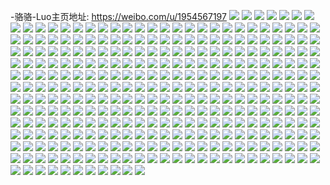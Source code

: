 -骆骆-Luo主页地址: https://weibo.com/u/1954567197 
![](https://wx4.sinaimg.cn/mw2000/7480541dgy1h9f6ape5lnj21o01o0qqt.jpg) 
![](https://wx4.sinaimg.cn/mw2000/7480541dgy1h9f6asksayj21gt1gtb29.jpg) 
![](https://wx4.sinaimg.cn/mw2000/7480541dgy1h9f6aw6nmjj21o01o0e82.jpg) 
![](https://wx4.sinaimg.cn/mw2000/7480541dgy1h9f6ayfk7aj2136136nge.jpg) 
![](https://wx4.sinaimg.cn/mw2000/7480541dgy1h9f6b13u0fj21o01o0e0g.jpg) 
![](https://wx4.sinaimg.cn/mw2000/7480541dgy1h9f6b2wozlj216g16gkcn.jpg) 
![](https://wx4.sinaimg.cn/mw2000/7480541dgy1h9f6b6g3txj21o01o0u03.jpg) 
![](https://wx4.sinaimg.cn/mw2000/7480541dgy1h9f6bgphaqj21o01o0qv5.jpg) 
![](https://wx4.sinaimg.cn/mw2000/7480541dgy1h9f6ba7a8cj21o0280u0x.jpg) 
![](https://wx4.sinaimg.cn/mw2000/7480541dgy1h9f6l7089jj21hc0u0gwe.jpg) 
![](https://wx4.sinaimg.cn/mw2000/7480541dgy1h9cuemtlakj21o0280npd.jpg) 
![](https://wx4.sinaimg.cn/mw2000/7480541dgy1h9cueq5bbxj21o02804qq.jpg) 
![](https://wx4.sinaimg.cn/mw2000/7480541dly1h999bmzb3jj20u0140gw6.jpg) 
![](https://wx4.sinaimg.cn/mw2000/7480541dly1h999bnfg5kj237k2wbb29.jpg) 
![](https://wx4.sinaimg.cn/mw2000/7480541dly1h999boz3eyj20u0140494.jpg) 
![](https://wx4.sinaimg.cn/mw2000/7480541dly1h999bo12zfj20u0140tii.jpg) 
![](https://wx4.sinaimg.cn/mw2000/7480541dly1h999booq98j20u0140qeq.jpg) 
![](https://wx4.sinaimg.cn/mw2000/7480541dly1h999bp92quj20u0140tex.jpg) 
![](https://wx4.sinaimg.cn/mw2000/7480541dgy1h77asek1tpj21o01ocb2b.jpg) 
![](https://wx4.sinaimg.cn/mw2000/7480541dgy1h77asi0lh6j21o0280e82.jpg) 
![](https://wx4.sinaimg.cn/mw2000/7480541dgy1h77asc57epj21o01o9kjm.jpg) 
![](https://wx4.sinaimg.cn/mw2000/7480541dgy1h77asm429ej21o0280qv6.jpg) 
![](https://wx4.sinaimg.cn/mw2000/7480541dgy1h77aspbpumj22801o0hdu.jpg) 
![](https://wx4.sinaimg.cn/mw2000/7480541dgy1h77ass9ld2j22801o0qv5.jpg) 
![](https://wx4.sinaimg.cn/mw2000/7480541dgy1h77asuo058j22801o0gs1.jpg) 
![](https://wx4.sinaimg.cn/mw2000/7480541dly1h55miswot4j218k1blkjl.jpg) 
![](https://wx4.sinaimg.cn/mw2000/7480541dly1h55miu2ef6j21hn1hnqv5.jpg) 
![](https://wx4.sinaimg.cn/mw2000/7480541dly1h55miv1a34j21hn1hn7wh.jpg) 
![](https://wx4.sinaimg.cn/mw2000/7480541dly1h55mivrkpmj23402c0qv5.jpg) 
![](https://wx4.sinaimg.cn/mw2000/7480541dly1h55mix2ogaj21hn1hnqq5.jpg) 
![](https://wx4.sinaimg.cn/mw2000/7480541dly1h55mixsr1pj22c0340hcs.jpg) 
![](https://wx4.sinaimg.cn/mw2000/7480541dly1h55miyyi4tj21hn1hn7wh.jpg) 
![](https://wx4.sinaimg.cn/mw2000/7480541dly1h55mizjp0gj229g1mbe81.jpg) 
![](https://wx4.sinaimg.cn/mw2000/7480541dly1h55mj1q74tj21hn1hnx6p.jpg) 
![](https://wx4.sinaimg.cn/mw2000/7480541dly1h55mj0lnpej22801o0e81.jpg) 
![](https://wx4.sinaimg.cn/mw2000/7480541dly1h55mj3n5brj22c03401kz.jpg) 
![](https://wx4.sinaimg.cn/mw2000/7480541dly1h55mil217oj21ho1ho4qp.jpg) 
![](https://wx4.sinaimg.cn/mw2000/7480541dly1h55mimlbf5j21ho1ho1kx.jpg) 
![](https://wx4.sinaimg.cn/mw2000/7480541dly1h55mioezuij23341qox6q.jpg) 
![](https://wx4.sinaimg.cn/mw2000/7480541dly1h55miq37uzj237k1tckjm.jpg) 
![](https://wx4.sinaimg.cn/mw2000/7480541dly1h55mj5aqaxj21zk1hnhdt.jpg) 
![](https://wx4.sinaimg.cn/mw2000/7480541dly1h3dvvkhpnbj21zk1hnu0y.jpg) 
![](https://wx4.sinaimg.cn/mw2000/7480541dly1h3dvvm7kqej21qk1h3u0x.jpg) 
![](https://wx4.sinaimg.cn/mw2000/7480541dly1h3dvviyo68j21zk1hn1ky.jpg) 
![](https://wx4.sinaimg.cn/mw2000/7480541dly1h3dvvnh9erj21zk1ho4qp.jpg) 
![](https://wx4.sinaimg.cn/mw2000/7480541dly1h1jjan0cmxj235s2dcqv8.jpg) 
![](https://wx4.sinaimg.cn/mw2000/7480541dly1gns3e0e89hj21zk1hnnpg.jpg) 
![](https://wx4.sinaimg.cn/mw2000/7480541dly1gns3e8fy3uj21zk1hnnpg.jpg) 
![](https://wx4.sinaimg.cn/mw2000/7480541dly1gns3ebk7woj21zk1hne84.jpg) 
![](https://wx4.sinaimg.cn/mw2000/7480541dly1gnjxrd5z1tj23402c01l0.jpg) 
![](https://wx4.sinaimg.cn/mw2000/7480541dly1gnjxrgmifej23402c0hdv.jpg) 
![](https://wx4.sinaimg.cn/mw2000/7480541dly1gnjxrkiyqxj23402c0e83.jpg) 
![](https://wx4.sinaimg.cn/mw2000/7480541dly1gnjxr914w1j23402c0kjn.jpg) 
![](https://wx4.sinaimg.cn/mw2000/7480541dly1gnjxrnzi5gj22c02c01kz.jpg) 
![](https://wx4.sinaimg.cn/mw2000/7480541dly1gnjxrr2n2tj23402c0u0z.jpg) 
![](https://wx4.sinaimg.cn/mw2000/7480541dly1gnjxru2n3zj23402c0hdv.jpg) 
![](https://wx4.sinaimg.cn/mw2000/7480541dly1gnjxrx4h43j23402c0hdv.jpg) 
![](https://wx4.sinaimg.cn/mw2000/7480541dly1gnjxrzgiu0j23402c04qr.jpg) 
![](https://wx4.sinaimg.cn/mw2000/7480541dgy1giw9kz888xj21hc140e81.jpg) 
![](https://wx4.sinaimg.cn/mw2000/7480541dgy1giw9l1scj4j21hc14mkjl.jpg) 
![](https://wx4.sinaimg.cn/mw2000/7480541dgy1giw9l3ptzrj21hc1407wh.jpg) 
![](https://wx4.sinaimg.cn/mw2000/7480541dgy1giw9l69rzjj21hc140kjl.jpg) 
![](https://wx4.sinaimg.cn/mw2000/7480541dgy1giw9l8qdxoj21hc140npd.jpg) 
![](https://wx4.sinaimg.cn/mw2000/7480541dgy1giw9lbym9rj21hc140hdt.jpg) 
![](https://wx4.sinaimg.cn/mw2000/7480541dgy1giw9ldd2ofj21380uxtu3.jpg) 
![](https://wx4.sinaimg.cn/mw2000/7480541dgy1giw9lffzpdj21hc140e81.jpg) 
![](https://wx4.sinaimg.cn/mw2000/7480541dgy1giw9liadrcj21hc140e81.jpg) 
![](https://wx4.sinaimg.cn/mw2000/7480541dgy1giq6pcukenj22dc1s0e83.jpg) 
![](https://wx4.sinaimg.cn/mw2000/7480541dgy1gih9whabmnj20ym19wqv5.jpg) 
![](https://wx4.sinaimg.cn/mw2000/7480541dgy1gih9wi6oh6j20y71dmu0x.jpg) 
![](https://wx4.sinaimg.cn/mw2000/7480541dgy1gih9wj8osuj212u11qhdt.jpg) 
![](https://wx4.sinaimg.cn/mw2000/7480541dgy1gih9wk0zj8j20wo1a7e81.jpg) 
![](https://wx4.sinaimg.cn/mw2000/7480541dgy1gfjjdjr2d8j21ca1hxkjl.jpg) 
![](https://wx4.sinaimg.cn/mw2000/7480541dgy1gfjjdpgbtgj22dc1s0qv7.jpg) 
![](https://wx4.sinaimg.cn/mw2000/7480541dgy1gfjjdv7dxwj21s02dckjn.jpg) 
![](https://wx4.sinaimg.cn/mw2000/7480541dgy1gfjje19hgkj21s02dcu10.jpg) 
![](https://wx4.sinaimg.cn/mw2000/7480541dgy1gfjje5a52wj21s02dchdv.jpg) 
![](https://wx4.sinaimg.cn/mw2000/7480541dgy1gfjjejyktej21s02dckjn.jpg) 
![](https://wx4.sinaimg.cn/mw2000/7480541dgy1gfjjeotucrj21s02dchdv.jpg) 
![](https://wx4.sinaimg.cn/mw2000/7480541dgy1gfjjew3u9vj22dc1s0hdv.jpg) 
![](https://wx4.sinaimg.cn/mw2000/7480541dgy1gfjjf0af2oj21s02dcb2b.jpg) 
![](https://wx4.sinaimg.cn/mw2000/7480541dgy1gfjjcco3waj21401hc1kz.jpg) 
![](https://wx4.sinaimg.cn/mw2000/7480541dgy1gfjjce3w6nj20u00zte81.jpg) 
![](https://wx4.sinaimg.cn/mw2000/7480541dgy1gfjjcf42q2j21401hc1ky.jpg) 
![](https://wx4.sinaimg.cn/mw2000/7480541dgy1gfjjcgj1mij21401hcx6p.jpg) 
![](https://wx4.sinaimg.cn/mw2000/7480541dgy1gfjjchljbvj21401hcx6p.jpg) 
![](https://wx4.sinaimg.cn/mw2000/7480541dgy1gfjjciokw2j21401hcx6p.jpg) 
![](https://wx4.sinaimg.cn/mw2000/7480541dgy1gfjjck47evj21401hc7wj.jpg) 
![](https://wx4.sinaimg.cn/mw2000/7480541dgy1gfjjcl70oej21401hcnpd.jpg) 
![](https://wx4.sinaimg.cn/mw2000/7480541dgy1gfjjcmodsvj21401hc4qr.jpg) 
![](https://wx4.sinaimg.cn/mw2000/7480541dgy1geuhhou8x0j20u01404qp.jpg) 
![](https://wx4.sinaimg.cn/mw2000/7480541dgy1geuhhqrepoj20u01404qp.jpg) 
![](https://wx4.sinaimg.cn/mw2000/7480541dgy1geuhhstuy9j20u01407wh.jpg) 
![](https://wx4.sinaimg.cn/mw2000/7480541dgy1geuhhuqy62j20u01404qp.jpg) 
![](https://wx4.sinaimg.cn/mw2000/7480541dgy1geuhhwp9qvj20u01404qp.jpg) 
![](https://wx4.sinaimg.cn/mw2000/7480541dgy1geuhhy10mej20u01401kx.jpg) 
![](https://wx4.sinaimg.cn/mw2000/7480541dgy1gegojjieqoj21o02801ky.jpg) 
![](https://wx4.sinaimg.cn/mw2000/7480541dgy3gd0odustqtj216o1kw1kx.jpg) 
![](https://wx4.sinaimg.cn/mw2000/7480541dgy3gd0odunoj1j216o1kw1kx.jpg) 
![](https://wx4.sinaimg.cn/mw2000/7480541dgy3gc524hci67j20zk0zkb29.jpg) 
![](https://wx4.sinaimg.cn/mw2000/7480541dgy3gbmle6g3pmj20qo0zkqfe.jpg) 
![](https://wx4.sinaimg.cn/mw2000/7480541dgy1g7oqffdk2hj23402c01kz.jpg) 
![](https://wx4.sinaimg.cn/mw2000/7480541dgy1g7oqfhkoiwj23402c04qq.jpg) 
![](https://wx4.sinaimg.cn/mw2000/7480541dgy1g7oqfiuzpvj21zk1hn4k3.jpg) 
![](https://wx4.sinaimg.cn/mw2000/7480541dgy1g7oqfjqsv4j21zk1i7as9.jpg) 
![](https://wx4.sinaimg.cn/mw2000/7480541dgy1g7oqfclsnzj22c02x0b2a.jpg) 
![](https://wx4.sinaimg.cn/mw2000/7480541dgy1g7oqfl4o88j21zk1hn1kx.jpg) 
![](https://wx4.sinaimg.cn/mw2000/7480541dgy1g6r3mt9x7lj218g18gk6m.jpg) 
![](https://wx4.sinaimg.cn/mw2000/7480541dgy1g6r3murzi6j21zk1hn4qp.jpg) 
![](https://wx4.sinaimg.cn/mw2000/7480541dgy1g6r3mvbm1uj217s17q7eu.jpg) 
![](https://wx4.sinaimg.cn/mw2000/7480541dgy1g6r3mw8wh5j21zk1hnnpd.jpg) 
![](https://wx4.sinaimg.cn/mw2000/7480541dgy1g6r3mx6pfnj21zk1hne81.jpg) 
![](https://wx4.sinaimg.cn/mw2000/7480541dgy1g6r3mykb1vj21ru1fu1kx.jpg) 
![](https://wx4.sinaimg.cn/mw2000/7480541dgy1g6r3mz7pscj21p31hmx2r.jpg) 
![](https://wx4.sinaimg.cn/mw2000/7480541dgy1g6r3mzun02j21hg1qy4p9.jpg) 
![](https://wx4.sinaimg.cn/mw2000/7480541dgy1g6r3msqncpj21p11hm1kx.jpg) 
![](https://wx4.sinaimg.cn/mw2000/7480541dgy1g6jx2jtlnyj21gh1ghnpd.jpg) 
![](https://wx4.sinaimg.cn/mw2000/7480541dgy1g6jx2lrpetj21eu1ese81.jpg) 
![](https://wx4.sinaimg.cn/mw2000/7480541dgy1g6jx2n24d0j21tk170qpi.jpg) 
![](https://wx4.sinaimg.cn/mw2000/7480541dgy1g6jx2ocgzvj21we15u1kx.jpg) 
![](https://wx4.sinaimg.cn/mw2000/7480541dgy1g6j3udxbq8j21zk1hnkjl.jpg) 
![](https://wx4.sinaimg.cn/mw2000/7480541dgy1g6j3umkrstj21hn1i0e81.jpg) 
![](https://wx4.sinaimg.cn/mw2000/7480541dgy1g6j3vk9jvyj21zk1hn4qq.jpg) 
![](https://wx4.sinaimg.cn/mw2000/7480541dgy1g6j3whfs87j21zk1hnkjl.jpg) 
![](https://wx4.sinaimg.cn/mw2000/7480541dgy1g6j41d7a4oj21zk1d3e81.jpg) 
![](https://wx4.sinaimg.cn/mw2000/7480541dgy1g6j3u3re0hj21kt1ctx5y.jpg) 
![](https://wx4.sinaimg.cn/mw2000/7480541dgy1g6j41nu4bnj21zk1hnqv5.jpg) 
![](https://wx4.sinaimg.cn/mw2000/7480541dgy1g6j41vyf0ij21hn1v21ky.jpg) 
![](https://wx4.sinaimg.cn/mw2000/7480541dgy1g6j42005p4j21zk1d14fx.jpg) 
![](https://wx4.sinaimg.cn/mw2000/7480541dgy1g5u707r3nwj21gm1ccx6s.jpg) 
![](https://wx4.sinaimg.cn/mw2000/7480541dgy1g5u70bogbnj21cc1jeb2c.jpg) 
![](https://wx4.sinaimg.cn/mw2000/7480541dgy1g5u70im92gj21ni1cckjq.jpg) 
![](https://wx4.sinaimg.cn/mw2000/7480541dgy1g5u70mlf53j21c31dyqv7.jpg) 
![](https://wx4.sinaimg.cn/mw2000/7480541dgy1g5u70sko97j21cc1ji7wl.jpg) 
![](https://wx4.sinaimg.cn/mw2000/7480541dgy1g5u70x6jmvj21741e87wj.jpg) 
![](https://wx4.sinaimg.cn/mw2000/7480541dgy1g5u711n02tj21cc1gdqv8.jpg) 
![](https://wx4.sinaimg.cn/mw2000/7480541dgy1g5u715sv74j21cc1manpg.jpg) 
![](https://wx4.sinaimg.cn/mw2000/7480541dgy1g5u71burexj21cc1lw7wl.jpg) 
![](https://wx4.sinaimg.cn/mw2000/7480541dgy1g5sos4pcp9j226j26ju0x.jpg) 
![](https://wx4.sinaimg.cn/mw2000/7480541dgy1g5sos5dd02j2265265qv5.jpg) 
![](https://wx4.sinaimg.cn/mw2000/7480541dgy1g5sos40s0vj221q21qnpd.jpg) 
![](https://wx4.sinaimg.cn/mw2000/7480541dgy1g5sos5w3o1j2276276npd.jpg) 
![](https://wx4.sinaimg.cn/mw2000/7480541dgy1g56jm96begj21hc1z4x6p.jpg) 
![](https://wx4.sinaimg.cn/mw2000/7480541dgy1g56jmbsen9j21hc1z4u0x.jpg) 
![](https://wx4.sinaimg.cn/mw2000/7480541dgy1g56jmfpg1ij21hc1z4npd.jpg) 
![](https://wx4.sinaimg.cn/mw2000/7480541dgy1g437b3pyz9j23402c0x6q.jpg) 
![](https://wx4.sinaimg.cn/mw2000/7480541dgy1g437b4ysa7j22c02c04qs.jpg) 
![](https://wx4.sinaimg.cn/mw2000/7480541dgy1g437b5z0t5j21we1wehdu.jpg) 
![](https://wx4.sinaimg.cn/mw2000/7480541dgy1g437b7c4zkj22c02c0hdw.jpg) 
![](https://wx4.sinaimg.cn/mw2000/7480541dgy1g437b8dt7fj22c02l8kjm.jpg) 
![](https://wx4.sinaimg.cn/mw2000/7480541dgy1g437b9niraj22c02tjnpf.jpg) 
![](https://wx4.sinaimg.cn/mw2000/7480541dgy1g437bathmmj22c02i71kz.jpg) 
![](https://wx4.sinaimg.cn/mw2000/7480541dgy1g437b2rf4wj22c02c0hdw.jpg) 
![](https://wx4.sinaimg.cn/mw2000/7480541dgy1g437bbpnxyj22bu2bu4qq.jpg) 
![](https://wx4.sinaimg.cn/mw2000/7480541dgy1g423jerku7j21cc1cc4qp.jpg) 
![](https://wx4.sinaimg.cn/mw2000/7480541dgy1g423jfdrhtj21cc1cc1hp.jpg) 
![](https://wx4.sinaimg.cn/mw2000/7480541dgy1g423jftsekj21cc1ccha6.jpg) 
![](https://wx4.sinaimg.cn/mw2000/7480541dgy1g423jgjv9qj21cc1cc7wh.jpg) 
![](https://wx4.sinaimg.cn/mw2000/7480541dgy1g423jdx8vvj23402c0b2a.jpg) 
![](https://wx4.sinaimg.cn/mw2000/7480541dgy1g423jh8ju9j21cc1cc4qp.jpg) 
![](https://wx4.sinaimg.cn/mw2000/7480541dgy1g423jhvsvnj21cc1cc7wh.jpg) 
![](https://wx4.sinaimg.cn/mw2000/7480541dgy1g423jikpk1j21cc1ccb29.jpg) 
![](https://wx4.sinaimg.cn/mw2000/7480541dgy1g423jkiml0j22c0340qv5.jpg) 
![](https://wx4.sinaimg.cn/mw2000/7480541dgy1g3dx3x8t47j23111lp4qt.jpg) 
![](https://wx4.sinaimg.cn/mw2000/7480541dgy1g3dx3qe1w8j21cc1ccb29.jpg) 
![](https://wx4.sinaimg.cn/mw2000/7480541dly1g3dx2yqhdsj21cc1ofx6p.jpg) 
![](https://wx4.sinaimg.cn/mw2000/7480541dgy1g3dx3qwj68j21cc1ccb29.jpg) 
![](https://wx4.sinaimg.cn/mw2000/7480541dgy1g3dx3rf8c1j21cz1cz1kx.jpg) 
![](https://wx4.sinaimg.cn/mw2000/7480541dgy1g3dx3rvm7oj21cc1cc7wh.jpg) 
![](https://wx4.sinaimg.cn/mw2000/7480541dgy1g3dx3s60d7j21gl113n73.jpg) 
![](https://wx4.sinaimg.cn/mw2000/7480541dgy1g3dx3sut6cj21cc1h9npd.jpg) 
![](https://wx4.sinaimg.cn/mw2000/7480541dgy1g3dx3p32t9j21ld140aoy.jpg) 
![](https://wx4.sinaimg.cn/mw2000/7480541dly1g2jch7fk4lj21cc1sghdw.jpg) 
![](https://wx4.sinaimg.cn/mw2000/7480541dly1g2jch81uigj21cc1guwzo.jpg) 
![](https://wx4.sinaimg.cn/mw2000/7480541dly1g2jch97l5zj21cc1sgx6q.jpg) 
![](https://wx4.sinaimg.cn/mw2000/7480541dly1g2jchawefbj21sg1ccnpg.jpg) 
![](https://wx4.sinaimg.cn/mw2000/7480541dly1g2jchbzotsj22c02c07wi.jpg) 
![](https://wx4.sinaimg.cn/mw2000/7480541dly1g2jchfkvtuj22c02o07wi.jpg) 
![](https://wx4.sinaimg.cn/mw2000/7480541dly1g2jchhbd9dj22c02kx7wi.jpg) 
![](https://wx4.sinaimg.cn/mw2000/7480541dly1g2jch5ugrlj23402c0kjm.jpg) 
![](https://wx4.sinaimg.cn/mw2000/7480541dly1g2jchijo7pj22c02c07wi.jpg) 
![](https://wx4.sinaimg.cn/mw2000/7480541dly1g07ch7vawtj21sg1cdb29.jpg) 
![](https://wx4.sinaimg.cn/mw2000/7480541dly1g07ch9lyz6j21sg1cdb29.jpg) 
![](https://wx4.sinaimg.cn/mw2000/7480541dly1g07chavb5aj21sg1cd7wh.jpg) 
![](https://wx4.sinaimg.cn/mw2000/7480541dly1g07chbecbbj21g417tawy.jpg) 
![](https://wx4.sinaimg.cn/mw2000/7480541dly1g07chc3dppj21sg1cd1kx.jpg) 
![](https://wx4.sinaimg.cn/mw2000/7480541dly1g07chd3dr7j21sg1cdqv5.jpg) 
![](https://wx4.sinaimg.cn/mw2000/7480541dly1g07ch76f76j21cc1ofe81.jpg) 
![](https://wx4.sinaimg.cn/mw2000/7480541dly1g07chdszdpj21sg1cd7wh.jpg) 
![](https://wx4.sinaimg.cn/mw2000/7480541dly1g07chef0alj21cc1ofb29.jpg) 
![](https://wx4.sinaimg.cn/mw2000/7480541dgy1g05428kelvj21sg1cye81.jpg) 
![](https://wx4.sinaimg.cn/mw2000/7480541dgy1g05429afjvj21sg1cdnpd.jpg) 
![](https://wx4.sinaimg.cn/mw2000/7480541dgy1g05429w8acj21ae1ae4qp.jpg) 
![](https://wx4.sinaimg.cn/mw2000/7480541dgy1g0542bgfgcj21wt1wtqv5.jpg) 
![](https://wx4.sinaimg.cn/mw2000/7480541dgy1g0542clvuxj21sg1cdty3.jpg) 
![](https://wx4.sinaimg.cn/mw2000/7480541dgy1g0542eg0tcj22c02c0kjm.jpg) 
![](https://wx4.sinaimg.cn/mw2000/7480541dgy1g0542g20hvj21sg1cdnpd.jpg) 
![](https://wx4.sinaimg.cn/mw2000/7480541dgy1g0542gqrgyj21m618i7wh.jpg) 
![](https://wx4.sinaimg.cn/mw2000/7480541dgy1g0542hn184j21d51d5b29.jpg) 
![](https://wx4.sinaimg.cn/mw2000/7480541dly1g041bs648lj21sg1cdhdt.jpg) 
![](https://wx4.sinaimg.cn/mw2000/7480541dly1g041bu5xsqj23402c0qv5.jpg) 
![](https://wx4.sinaimg.cn/mw2000/7480541dly1g041by0ymlj21sg1cd4qp.jpg) 
![](https://wx4.sinaimg.cn/mw2000/7480541dly1g041c5jmijj21n21cgb29.jpg) 
![](https://wx4.sinaimg.cn/mw2000/7480541dly1g041c9ysc1j21sg1cd4qp.jpg) 
![](https://wx4.sinaimg.cn/mw2000/7480541dly1g041cezhf8j21jr1cme81.jpg) 
![](https://wx4.sinaimg.cn/mw2000/7480541dly1g041chzofcj21cc1cc7i4.jpg) 
![](https://wx4.sinaimg.cn/mw2000/7480541dly1g041cnlwl2j21sg1cd1kx.jpg) 
![](https://wx4.sinaimg.cn/mw2000/7480541dly1g041cydu0gj21sg1cc1l1.jpg) 
![](https://wx4.sinaimg.cn/mw2000/7480541dly1g02q6mm1ikj22c02x0kjm.jpg) 
![](https://wx4.sinaimg.cn/mw2000/7480541dly1g02nqgp1g4j21jv1cj1kx.jpg) 
![](https://wx4.sinaimg.cn/mw2000/7480541dly1g02q6rqqd0j21b91b9e59.jpg) 
![](https://wx4.sinaimg.cn/mw2000/7480541dly1g02q7nty45j23402c07wi.jpg) 
![](https://wx4.sinaimg.cn/mw2000/7480541dly1g02q7xn16jj21hc1z4npd.jpg) 
![](https://wx4.sinaimg.cn/mw2000/7480541dly1g02q8khnfoj22c02wzu0y.jpg) 
![](https://wx4.sinaimg.cn/mw2000/7480541dly1g02q8wol4fj22i82c04qq.jpg) 
![](https://wx4.sinaimg.cn/mw2000/7480541dly1g02qbtsgm0j23402c0qv7.jpg) 
![](https://wx4.sinaimg.cn/mw2000/7480541dly1g02qc23lwzj23402c0e81.jpg) 
![](https://wx4.sinaimg.cn/mw2000/7480541dly1g01rkirgwuj228x28xkjl.jpg) 
![](https://wx4.sinaimg.cn/mw2000/7480541dly1g01rkleib7j21cc1ccb29.jpg) 
![](https://wx4.sinaimg.cn/mw2000/7480541dly1g01rkqb3orj22c02c01ky.jpg) 
![](https://wx4.sinaimg.cn/mw2000/7480541dly1g01rkudg3bj21xv1xv7wh.jpg) 
![](https://wx4.sinaimg.cn/mw2000/7480541dly1g01rkeq20ij215w15wh1f.jpg) 
![](https://wx4.sinaimg.cn/mw2000/7480541dly1g01rl0ix0nj218j18jk8b.jpg) 
![](https://wx4.sinaimg.cn/mw2000/7480541dgy1fynz8xpsnjj22c02c0e81.jpg) 
![](https://wx4.sinaimg.cn/mw2000/7480541dgy1fynz8yqldaj21sg1sz4qt.jpg) 
![](https://wx4.sinaimg.cn/mw2000/7480541dgy1fynz8zqd0yj22c02x0u0y.jpg) 
![](https://wx4.sinaimg.cn/mw2000/7480541dgy1fynz90hyvxj22c02c01ky.jpg) 
![](https://wx4.sinaimg.cn/mw2000/7480541dgy1fynz916siqj23402bx1ky.jpg) 
![](https://wx4.sinaimg.cn/mw2000/7480541dgy1fynz91xuecj22c02c0u0x.jpg) 
![](https://wx4.sinaimg.cn/mw2000/7480541dgy1fynz92pqw7j22c02h57wi.jpg) 
![](https://wx4.sinaimg.cn/mw2000/7480541dgy1fynz93yqq5j21sg1t4kjo.jpg) 
![](https://wx4.sinaimg.cn/mw2000/7480541dgy1fynz8wyd2cj21sg1sqhdx.jpg) 
![](https://wx4.sinaimg.cn/mw2000/7480541dgy1fydjfg9i48j20yi0yiaj1.jpg) 
![](https://wx4.sinaimg.cn/mw2000/7480541dgy1fydjfh61amj22c02c0x6p.jpg) 
![](https://wx4.sinaimg.cn/mw2000/7480541dgy1fydjfi0sqqj22c02c0x6p.jpg) 
![](https://wx4.sinaimg.cn/mw2000/7480541dgy1fydjfivxn0j22c02c0qv5.jpg) 
![](https://wx4.sinaimg.cn/mw2000/7480541dgy1fydjffhllij22c02c0e81.jpg) 
![](https://wx4.sinaimg.cn/mw2000/7480541dgy1fydjfjoszdj22c02c0hdt.jpg) 
![](https://wx4.sinaimg.cn/mw2000/7480541dgy1fxcjn6wr19j22iw2c04qq.jpg) 
![](https://wx4.sinaimg.cn/mw2000/7480541dgy1fxcjn5vamtj21u31sgu10.jpg) 
![](https://wx4.sinaimg.cn/mw2000/7480541dgy1fxcjn7sk9ej23402c0b2a.jpg) 
![](https://wx4.sinaimg.cn/mw2000/7480541dgy1fxcjn8fj2lj21sg1cdtxr.jpg) 
![](https://wx4.sinaimg.cn/mw2000/7480541dgy1fxcjn8vtb7j20ku0rs7wh.jpg) 
![](https://wx4.sinaimg.cn/mw2000/7480541dgy1fxcjn9fkuoj22bu2bue81.jpg) 
![](https://wx4.sinaimg.cn/mw2000/7480541dgy1fxcjnqrkr9j21sg1cob2b.jpg) 
![](https://wx4.sinaimg.cn/mw2000/7480541dgy1fxcjns4tv1j221i21ikjl.jpg) 
![](https://wx4.sinaimg.cn/mw2000/7480541dgy1fxcjnsy0mtj22rf2c0e82.jpg) 
![](https://wx4.sinaimg.cn/mw2000/7480541dgy1fwvanbrn1bj22gi2c0e83.jpg) 
![](https://wx4.sinaimg.cn/mw2000/7480541dgy1fwvanwnq6uj23402c0b2b.jpg) 
![](https://wx4.sinaimg.cn/mw2000/7480541dgy1fwvaodk0vmj23402c0u0x.jpg) 
![](https://wx4.sinaimg.cn/mw2000/7480541dgy1fwvap6tdk4j23402c0x6q.jpg) 
![](https://wx4.sinaimg.cn/mw2000/7480541dgy1fwvapn63xij2213213e81.jpg) 
![](https://wx4.sinaimg.cn/mw2000/7480541dgy1fwvb2qlw22j23402c04qr.jpg) 
![](https://wx4.sinaimg.cn/mw2000/7480541dgy1fwvb2sx5opj22c02c0e82.jpg) 
![](https://wx4.sinaimg.cn/mw2000/7480541dgy1fwvb2okv3cj23402c01kz.jpg) 
![](https://wx4.sinaimg.cn/mw2000/7480541dgy1fwvan7wctyj21rn1rnhdt.jpg) 
![](https://wx4.sinaimg.cn/mw2000/7480541dgy1fwnrsip3t6j235s1vmhdt.jpg) 
![](https://wx4.sinaimg.cn/mw2000/7480541dgy1fwnrsfglx7j23402c0hdt.jpg) 
![](https://wx4.sinaimg.cn/mw2000/7480541dgy1fwnrslhq1mj23402c0e81.jpg) 
![](https://wx4.sinaimg.cn/mw2000/7480541dgy1fwnrsp4b8vj22ds1scx6p.jpg) 
![](https://wx4.sinaimg.cn/mw2000/7480541dgy1fwnrsszoy6j23402c0x6p.jpg) 
![](https://wx4.sinaimg.cn/mw2000/7480541dgy1fwnrswdklkj23402c0x6p.jpg) 
![](https://wx4.sinaimg.cn/mw2000/7480541dgy1fwnrszrrmcj23402c04qq.jpg) 
![](https://wx4.sinaimg.cn/mw2000/7480541dgy1fwnrt30gq9j23402c0qv5.jpg) 
![](https://wx4.sinaimg.cn/mw2000/7480541dgy1fwnrt5ga8qj23402c0qv5.jpg) 
![](https://wx4.sinaimg.cn/mw2000/7480541dly1fwn35vo61ej23402c0kjm.jpg) 
![](https://wx4.sinaimg.cn/mw2000/7480541dly1fwn36aqu5oj23402c0hdu.jpg) 
![](https://wx4.sinaimg.cn/mw2000/7480541dly1fwn36sbexqj226k26k4qr.jpg) 
![](https://wx4.sinaimg.cn/mw2000/7480541dly1fwn36yoa15j21751hx7t5.jpg) 
![](https://wx4.sinaimg.cn/mw2000/7480541dly1fwn37aizuaj23402c0hdu.jpg) 
![](https://wx4.sinaimg.cn/mw2000/7480541dly1fwn37ubq9aj23402c0hdw.jpg) 
![](https://wx4.sinaimg.cn/mw2000/7480541dly1fwn384d4aqj21cc1ofkf3.jpg) 
![](https://wx4.sinaimg.cn/mw2000/7480541dly1fwn35gohavj22ds1sce82.jpg) 
![](https://wx4.sinaimg.cn/mw2000/7480541dly1fwn38l2z2xj22ds1scqv6.jpg) 
![](https://wx4.sinaimg.cn/mw2000/7480541dgy1fvyxpth40jj22c02c0kjl.jpg) 
![](https://wx4.sinaimg.cn/mw2000/7480541dgy1fvyxpzppqij22bu2buhdt.jpg) 
![](https://wx4.sinaimg.cn/mw2000/7480541dgy1fvyxq5w46sj23402bxx6p.jpg) 
![](https://wx4.sinaimg.cn/mw2000/7480541dgy1fvyxqbe407j22bu2buhdt.jpg) 
![](https://wx4.sinaimg.cn/mw2000/7480541dgy1fvyxqfd6wpj21sc1scx3r.jpg) 
![](https://wx4.sinaimg.cn/mw2000/7480541dgy1fvyxpmlz38j22bu2buhdt.jpg) 
![](https://wx4.sinaimg.cn/mw2000/7480541dgy1fvyxqo7jboj23402bx4qq.jpg) 
![](https://wx4.sinaimg.cn/mw2000/7480541dgy1fvyxqvv124j21wx1wxkjl.jpg) 
![](https://wx4.sinaimg.cn/mw2000/7480541dgy1fvyxr0cg28j22bu2bu4ny.jpg) 
![](https://wx4.sinaimg.cn/mw2000/7480541dgy1fvxm9muqk3j23402bxkjm.jpg) 
![](https://wx4.sinaimg.cn/mw2000/7480541dgy1fvxm9o4jgkj20xc125tl5.jpg) 
![](https://wx4.sinaimg.cn/mw2000/7480541dgy1fvxm9pvzmjj215o15ke18.jpg) 
![](https://wx4.sinaimg.cn/mw2000/7480541dgy1fvxm9trnf7j23402bx7wi.jpg) 
![](https://wx4.sinaimg.cn/mw2000/7480541dgy1fvxm9wdsqsj20xc15o10h.jpg) 
![](https://wx4.sinaimg.cn/mw2000/7480541dgy1fvxm9xe6xyj20xc15oh39.jpg) 
![](https://wx4.sinaimg.cn/mw2000/7480541dgy1fvxm9ye8pnj20xc15owsg.jpg) 
![](https://wx4.sinaimg.cn/mw2000/7480541dgy1fvxm9vjdghj20xc15o7cz.jpg) 
![](https://wx4.sinaimg.cn/mw2000/7480541dgy1fvxm9i5jrnj23402bxqv6.jpg) 
![](https://wx4.sinaimg.cn/mw2000/7480541dgy1fvw8jfezf1j228j28jkjl.jpg) 
![](https://wx4.sinaimg.cn/mw2000/7480541dgy1fvw8jcos2oj22bu2bub29.jpg) 
![](https://wx4.sinaimg.cn/mw2000/7480541dgy1fvw8jhxd1xj22c02efe82.jpg) 
![](https://wx4.sinaimg.cn/mw2000/7480541dgy1fvw8jrwgphj22c02c01ky.jpg) 
![](https://wx4.sinaimg.cn/mw2000/7480541dgy1fvw8jsx0qlj21cf1oiatz.jpg) 
![](https://wx4.sinaimg.cn/mw2000/7480541dgy1fvw8judugnj22c02c01ky.jpg) 
![](https://wx4.sinaimg.cn/mw2000/7480541dgy1fvw8jvr9c1j224s24sqv5.jpg) 
![](https://wx4.sinaimg.cn/mw2000/7480541dgy1fvw8jyla3nj22c02uou0x.jpg) 
![](https://wx4.sinaimg.cn/mw2000/7480541dgy1fvw8jzksnfj2244244b29.jpg) 
![](https://wx4.sinaimg.cn/mw2000/7480541dgy1fvktzyfd0yj21cc1ccwu4.jpg) 
![](https://wx4.sinaimg.cn/mw2000/7480541dgy1fvktzwvwnlj21cc1ofdzs.jpg) 
![](https://wx4.sinaimg.cn/mw2000/7480541dgy1fuchxx7wvtj21sg1sghdw.jpg) 
![](https://wx4.sinaimg.cn/mw2000/7480541dly1ftfinysqnnj22c02c0x6p.jpg) 
![](https://wx4.sinaimg.cn/mw2000/7480541dly1ftfint6a7ij22c02c04qr.jpg) 
![](https://wx4.sinaimg.cn/mw2000/7480541dly1ftfio7k2vcj22bu2bu7wj.jpg) 
![](https://wx4.sinaimg.cn/mw2000/7480541dly1ftfiodzbbfj2227227qv5.jpg) 
![](https://wx4.sinaimg.cn/mw2000/7480541dly1ftfiosmnugj22c02c0npe.jpg) 
![](https://wx4.sinaimg.cn/mw2000/7480541dly1ftfip4lvfgj220r20rhdt.jpg) 
![](https://wx4.sinaimg.cn/mw2000/7480541dly1fteel92anbj22bu2bu7wi.jpg) 
![](https://wx4.sinaimg.cn/mw2000/7480541dly1fteelo75x2j217e17ekg0.jpg) 
![](https://wx4.sinaimg.cn/mw2000/7480541dly1fteew6vp99j21p71p7u0x.jpg) 
![](https://wx4.sinaimg.cn/mw2000/7480541dly1fteekr0h7oj21pi1pi4qp.jpg) 
![](https://wx4.sinaimg.cn/mw2000/7480541dly1fteeweae3aj22c02c0b2a.jpg) 
![](https://wx4.sinaimg.cn/mw2000/7480541dly1fteewrgne3j221q21qu0x.jpg) 
![](https://wx4.sinaimg.cn/mw2000/7480541dgy1ftc4spk2wlj22c02x01ky.jpg) 
![](https://wx4.sinaimg.cn/mw2000/7480541dgy1ftc4t4v7maj22c02c0b2a.jpg) 
